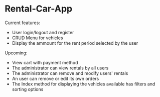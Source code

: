 # Rental-Car-App

Current features:
  - User login/logout and register
  - CRUD Menu for vehicles
  - Display the ammount for the rent period selected by the user

Upcoming:
  - View cart with payment method
  - The administrator can view rentals by all users
  - The administrator can remove and modify users' rentals 
  - An user can remove or edit its own orders
  - The Index method for displaying the vehicles available has filters and sorting options

